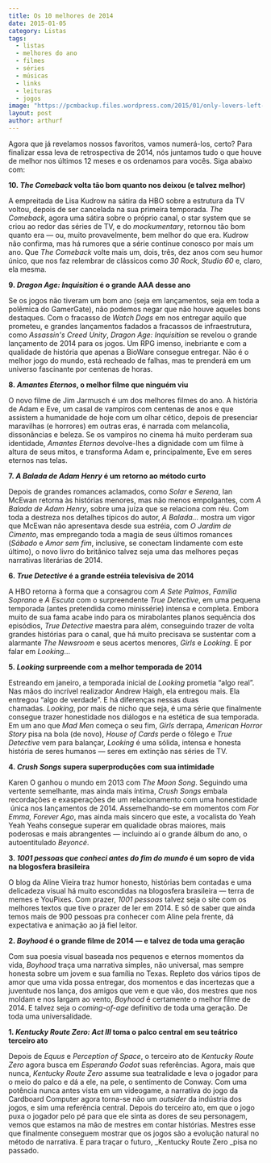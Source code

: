 ```yaml
---
title: Os 10 melhores de 2014
date: 2015-01-05
category: Listas
tags:
  - listas
  - melhores do ano
  - filmes
  - séries
  - músicas
  - links
  - leituras
  - jogos
image: "https://pcmbackup.files.wordpress.com/2015/01/only-lovers-left-alive.jpg"
layout: post
author: arthurf
---
```


Agora que já revelamos nossos favoritos, vamos numerá-los, certo? Para finalizar essa leva de retrospectiva de 2014, nós juntamos tudo o que houve de melhor nos últimos 12 meses e os ordenamos para vocês. Siga abaixo com:

**10. *The Comeback* volta tão bom quanto nos deixou (e talvez melhor)**

A empreitada de Lisa Kudrow na sátira da HBO sobre a estrutura da TV voltou, depois de ser cancelada na sua primeira temporada. *The Comeback*, agora uma sátira sobre o próprio canal, o star system que se criou ao redor das séries de TV, e do *mockumentary*, retornou tão bom quanto era — ou, muito provavelmente, bem melhor do que era. Kudrow não confirma, mas há rumores que a série continue conosco por mais um ano. Que *The Comeback* volte mais um, dois, três, dez anos com seu humor único, que nos faz relembrar de clássicos como *30 Rock*, _Studio 60_ e, claro, ela mesma.

**9. *Dragon Age: Inquisition* é o grande AAA desse ano**

Se os jogos não tiveram um bom ano (seja em lançamentos, seja em toda a polêmica do GamerGate), não podemos negar que não houve aqueles bons destaques. Com o fracasso de *Watch Dogs* em nos entregar aquilo que prometeu, e grandes lançamentos fadados a fracassos de infraestrutura, como *Assassin's Creed Unity*, *Dragon Age: Inquisition* se revelou o grande lançamento de 2014 para os jogos. Um RPG imenso, inebriante e com a qualidade de história que apenas a BioWare consegue entregar. Não é o melhor jogo do mundo, está recheado de falhas, mas te prenderá em um universo fascinante por centenas de horas.

**8. *Amantes Eternos*, o melhor filme que ninguém viu**

O novo filme de Jim Jarmusch é um dos melhores filmes do ano. A história de Adam e Eve, um casal de vampiros com centenas de anos e que assistem a humanidade de hoje com um olhar cético, depois de presenciar maravilhas (e horrores) em outras eras, é narrada com melancolia, dissonâncias e beleza. Se os vampiros no cinema há muito perderam sua identidade, *Amantes Eternos* devolve-lhes a dignidade com um filme à altura de seus mitos, e transforma Adam e, principalmente, Eve em seres eternos nas telas.

**7. *A Balada de Adam Henry* é um retorno ao método curto**

Depois de grandes romances aclamados, como *Solar* e *Serena*, Ian McEwan retorna às histórias menores, mas não menos empolgantes, com *A Balada de Adam Henry*, sobre uma juíza que se relaciona com réu. Com toda a destreza nos detalhes típicos do autor, *A Balada…* mostra um vigor que McEwan não apresentava desde sua estréia, com *O Jardim de Cimento*, mas empregando toda a magia de seus últimos romances (_Sábado_ e *Amor sem fim*, inclusive, se conectam lindamente com este último), o novo livro do britânico talvez seja uma das melhores peças narrativas literárias de 2014.

**6. *True Detective* é a grande estréia televisiva de 2014**

A HBO retorna à forma que a consagrou com *A Sete Palmos*, *Família Soprano* e *A Escuta* com o surpreendente *True Detective*, em uma pequena temporada (antes pretendida como minissérie) intensa e completa. Embora muito de sua fama acabe indo para os mirabolantes planos sequência dos episódios, *True Detective* maestra para além, conseguindo trazer de volta grandes histórias para o canal, que há muito precisava se sustentar com a alarmante *The Newsroom* e seus acertos menores, *Girls* e *Looking*. E por falar em *Looking*…

**5. *Looking* surpreende com a melhor temporada de 2014**

Estreando em janeiro, a temporada inicial de *Looking* prometia “algo real”. Nas mãos do incrível realizador Andrew Haigh, ela entregou mais. Ela entregou “algo de verdade”. E há diferenças nessas duas chamadas. *Looking*, por mais de nicho que seja, é uma série que finalmente consegue trazer honestidade nos diálogos e na estética de sua temporada. Em um ano que *Mad Men* começa o seu fim, *Girls* derrapa, *American Horror Story* pisa na bola (de novo), *House of Cards* perde o fôlego e *True Detective* vem para balançar, *Looking* é uma sólida, intensa e honesta história de seres humanos — seres em extinção nas séries de TV.

**4. *Crush Songs* supera superproduções com sua intimidade**

Karen O ganhou o mundo em 2013 com *The Moon Song*. Seguindo uma vertente semelhante, mas ainda mais íntima, *Crush Songs* embala recordações e exasperações de um relacionamento com uma honestidade  única nos lançamentos de 2014. Assemelhando-se em momentos com *For Emma, Forever Ago*, mas ainda mais sincero que este, a vocalista do Yeah Yeah Yeahs consegue superar em qualidade obras maiores, mais poderosas e mais abrangentes — incluindo aí o grande álbum do ano, o autoentitulado *Beyoncé*.

**3. *1001 pessoas que conheci antes do fim do mundo* é um sopro de vida na blogosfera brasileira**

O blog da Aline Vieira traz humor honesto, histórias bem contadas e uma delicadeza visual há muito escondidas na blogosfera brasileira — terra de memes e YouPixes. Com prazer, *1001 pessoas* talvez seja o site com os melhores textos que tive o prazer de ler em 2014. E só de saber que ainda temos mais de 900 pessoas pra conhecer com Aline pela frente, dá expectativa e animação ao já fiel leitor.

**2. *Boyhood* é o grande filme de 2014 — e talvez de toda uma geração**

Com sua poesia visual baseada nos pequenos e eternos momentos da vida, *Boyhood* traça uma narrativa simples, não universal, mas sempre honesta sobre um jovem e sua família no Texas. Repleto dos vários tipos de amor que uma vida possa entregar, dos momentos e das incertezas que a juventude nos lança, dos amigos que vem e que vão, dos mestres que nos moldam e nos largam ao vento, *Boyhood* é certamente o melhor filme de 2014. E talvez seja o _coming-of-age_ definitivo de toda uma geração. De toda uma universalidade.

**1. *Kentucky Route Zero: Act III* toma o palco central em seu teátrico terceiro ato**

Depois de *Equus* e *Perception of Space*, o terceiro ato de *Kentucky Route Zero* agora busca em *Esperando Godot* suas referências. Agora, mais que nunca, *Kentucky Route Zero* assume sua teatralidade e leva o jogador para o meio do palco e dá a ele, na pele, o sentimento de Conway. Com uma potência nunca antes vista em um videogame, a narrativa do jogo da Cardboard Computer agora torna-se não um *outsider* da indústria dos jogos, e sim uma referência central. Depois do terceiro ato, em que o jogo puxa o jogador pelo pé para que ele sinta as dores de seu personagem, vemos que estamos na mão de mestres em contar histórias. Mestres esse que finalmente conseguem mostrar que os jogos são a evolução natural no método de narrativa. E para traçar o futuro, \_Kentucky Route Zero _pisa no passado.
